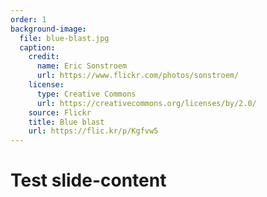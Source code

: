 ```yaml
---
order: 1
background-image:
  file: blue-blast.jpg
  caption:
    credit:
      name: Eric Sonstroem
      url: https://www.flickr.com/photos/sonstroem/
    license:
      type: Creative Commons
      url: https://creativecommons.org/licenses/by/2.0/
    source: Flickr
    title: Blue blast
    url: https://flic.kr/p/Kgfvw5
---
```


<div class='container'>
  <div class="row">
    <div class="col-lg-12">
      <h1>Test slide-content</h1>
    </div>
  </div>
</div>
